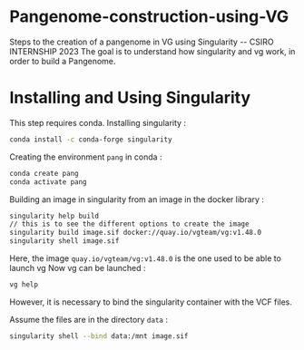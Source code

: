 # Pangenome-construction-using-VG
Steps to the creation of a pangenome in VG using Singularity -- CSIRO INTERNSHIP 2023
The goal is to understand how singularity and vg work, in order to build a Pangenome.


# Installing and Using Singularity


This step requires conda.
Installing singularity :
```sh
conda install -c conda-forge singularity 
```
Creating the environment ```pang``` in conda :
```sh
conda create pang
conda activate pang
```
Building an image in singularity from an image in the docker library :
```sh
singularity help build
// this is to see the different options to create the image
singularity build image.sif docker://quay.io/vgteam/vg:v1.48.0   
singularity shell image.sif
```
Here, the image ```quay.io/vgteam/vg:v1.48.0``` is the one used to be able to launch vg
Now vg can be launched :
```sh
vg help 
```

However, it is necessary to bind the singularity container with the VCF files. 

Assume the files are in the directory ```data``` :
```sh
singularity shell --bind data:/mnt image.sif
```
